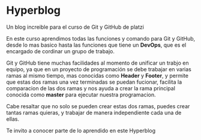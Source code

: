 # Hyperblog
Un blog increible para el curso de Git y GitHub de platzi

En este curso aprendimos todas las funciones y comando para Git y GitHub, desde lo mas basico hasta las funciones que tiene un <b>DevOps</b>, que es el encargado de cordinar un grupo de trabajo.

Git y GitHub tiene muchas facilidades al momento de unificar un trabjo en equipo, ya que en un proyecto de programaci&oacute;n se debe trabajar en varias ramas al mismo tiempo, mas conocidas como <b>Header</b> y <b>Footer</b>, y permite que estas dos ramas una vez terminadas se puedan fucionar, facilita la comparacion de las dos ramas y nos ayuda a crear la rama principal conocida como <b>master</b> para ejecutar nuestra programacion.

Cabe resaltar que no solo se pueden crear estas dos ramas, puedes crear tantas ramas quieras, y trabajar de manera independiente cada una de ellas.

Te invito a conocer parte de lo aprendido en este Hyperblog <html src="https://github.com/JohnMahecha/Hyperblog">